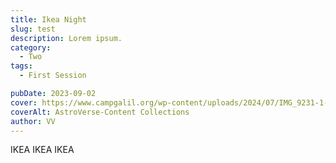```yaml
---
title: Ikea Night
slug: test
description: Lorem ipsum.
category:
  - Two
tags:
  - First Session

pubDate: 2023-09-02
cover: https://www.campgalil.org/wp-content/uploads/2024/07/IMG_9231-1-2048x1365.jpg
coverAlt: AstroVerse-Content Collections
author: VV
---
```

IKEA IKEA IKEA




